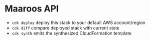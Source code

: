 # Maaroos API

- `cdk deploy` deploy this stack to your default AWS account/region
- `cdk diff` compare deployed stack with current state
- `cdk synth` emits the synthesized CloudFormation template
